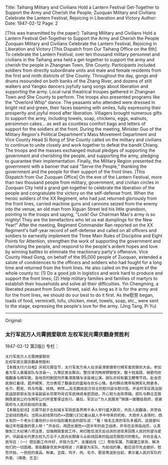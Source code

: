 Title: Taihang Military and Civilians Hold a Lantern Festival Get-Together to Support the Army and Cherish the People; Zuoquan Military and Civilians Celebrate the Lantern Festival, Rejoicing in Liberation and Victory
Author:
Date: 1947-02-12
Page: 2

[This was transmitted by the paper]:
    Taihang Military and Civilians Hold a Lantern Festival Get-Together to Support the Army and Cherish the People
    Zuoquan Military and Civilians Celebrate the Lantern Festival, Rejoicing in Liberation and Victory
    [This Dispatch from Our Taihang Office on the 6th] To celebrate the Lantern Festival, over ten thousand military personnel and civilians in the Taihang area held a get-together to support the army and cherish the people in Zhangnan Town, She County. Participants included soldiers from directly subordinate units and male and female residents from the first and ninth districts of She County. Throughout the day, gongs and drums resounded on both banks of the Zhang River, and dozens of stilt walkers and Yangko dancers joyfully sang songs about liberation and supporting the army. Local rural theatrical troupes gathered in Zhangnan Town and She County to perform. The troops also presented programs like the "Overlord Whip" dance. The peasants who attended were dressed in bright red and green, their faces beaming with smiles, fully expressing their prosperity and joyful mood after liberation. Villagers brought numerous gifts to support the army, including towels, soap, chickens, eggs, walnuts, persimmon cakes... as well as countless comfort bags and letters of support for the soldiers at the front. During the meeting, Minister Guo of the Military Region's Political Department's Mass Movement Department and Vice County Head Si Rong of She County called on the military and civilians to continue to unite closely and work together to defeat the bandit Chiang. The troops and the masses exchanged mutual pledges of supporting the government and cherishing the people, and supporting the army, pledging to guarantee their implementation. Finally, the Military Region presented the government with a banner that said "Serve the People," thanking the government and the people for their support of the front lines.
    [This Dispatch from Our Zuoquan Office] On the eve of the Lantern Festival, more than two thousand people from military, government, and civilian circles in Zuoquan City held a grand get-together to celebrate the liberation of the people and congratulate the victory on the self-defense front. When the heroic soldiers of the XX Regiment, who had just returned gloriously from the front lines, carried machine guns and cannons seized from the enemy into the venue, an old man from Xiguan Street led his little grandson, pointing to the troops and saying, "Look! Our Chairman Mao's army is so mighty! They are the benefactors who let us eat dumplings for the New Year!" After the meeting, Regiment Commander Ran reported on the XX Regiment's half-year record of self-defense and called on all officers and soldiers to earnestly implement the Three Main Rules of Discipline and Eight Points for Attention, strengthen the work of supporting the government and cherishing the people, and respond to the people's ardent hopes and love by winning battles to eliminate the reactionary party's offensive. Vice County Head Gong, on behalf of the 95,000 people of Zuoquan, extended a salute of condolences to the officers and soldiers who had fought for a long time and returned from the front lines. He also called on the people of the whole county to: (1) Do a good job in logistics and work hard to produce and support the front lines; (2) Help military families and families of martyrs to establish their households and solve all their difficulties. Yin Chengming, a liberated peasant from South Street, said: As long as it is for the army and for the front lines, we should do our best to do it first. As the慰劳 began, loads of food, vermicelli, tofu, chicken, meat, towels, soap, etc., were sent to the stage, expressing the people's love for the army. (Jing Tang, Pi Yu)



<hr /> 

Original: 


### 太行军民万人元霄拥爱联欢  左权军民元霄庆翻身贺胜利

1947-02-12
第2版()
专栏：

    太行军民万人元霄拥爱联欢
    左权军民元霄庆翻身贺胜利
    【本报太行六日电】庆祝元霄佳节，太行军民万余人在涉县漳南镇举行拥军爱民联欢大会。参加者为军人直属部队与涉县一、九等区男女群众。整日漳河两岸锣鼓喧天，数十班高跷、秧歌均欢唱翻身与拥军歌。各地农村剧团均齐集漳南镇与涉县城公演。部队亦扮有霸王鞭等节目。赴会农民穿红着绿，眉开眼笑，充分表现了翻身后的富裕与欢乐心情。各村群众携带有拥军礼物甚多，毛巾、肥皂、鸡与鸡蛋、核桃、柿饼……及无数给前方将士的慰问袋与慰问信。开会时军区政治部民运部郭部长及涉县副县长司荣均号召军民继续亲密团结，齐心努力击败蒋贼。部队与群众互致拥政爱民公约与拥军公约并宣誓保证执行。最后，军区以“为人民服务”锦旗一面赠给政府，感谢政府与人民对前线的支援。
    【本报左权讯】元霄节前夕左权城关军政民各界两千余人举行盛大联欢，共庆人民翻身，并贺自卫前线的胜利。当刚从前线荣归的××团健儿们扛着从敌人手中夺来的机枪、大炮步入会场时，西关街的一个老头引着他的小孙孙指划着到会的部队说：“看！咱毛主席的军队多威风，这就是叫咱过年吃扁食的恩人呀！”开会后，冉团长报告××团半年的自卫战绩，并号召全体指战员，认真做到三大纪律八项注意，加强拥政爱民工作，用打胜仗消灭反动派的进攻来回答人民的热望与爱护。巩副县长代表左权九万五千人民向长期奋斗从前线回来的指战员致慰问的敬礼。并向全县人民号召：（一）把后勤工作作好，并努力生产，支援前线（二）帮助军属、烈属建立家务，解决他们的一切困难。南街翻身农民尹成明说：只要是为军队、为前线的事，都应该尽先去做好。慰劳开始，一担担的食品、粉条、豆腐，鸡子、肉、毛巾、肥皂等送到台前，表示着人民对军队的热爱。（靖唐、丕玉）
